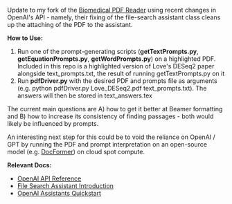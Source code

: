 
Update to my fork of the [Biomedical PDF Reader](https://github.com/MattKotzbauer/pdf-reading-tools) using recent changes in OpenAI's API - namely, their fixing of the file-search assistant class cleans up the attaching of the PDF to the assistant.

**How to Use:**
1. Run one of the prompt-generating scripts (**getTextPrompts.py**, **getEquationPrompts.py**, **getWordPrompts.py**) on a highlighted PDF. Included in this repo is a highlighted version of Love's DESeq2 paper alongside text\_prompts.txt, the result of running getTextPrompts.py on it
2. Run **pdfDriver.py** with the desired PDF and prompts file as arguments (e.g. python pdfDriver.py Love\_DESeq2.pdf text\_prompts.txt). The answers will then be stored in text\_answers.tex

The current main questions are A) how to get it better at Beamer formatting and B) how to increase its consistency of finding passages - both would likely be influenced by prompts.

An interesting next step for this could be to void the reliance on OpenAI / GPT by running the PDF and prompt interpretation on an open-source model (e.g. [DocFormer](https://arxiv.org/abs/2106.11539)) on cloud spot compute. 

**Relevant Docs:**
* [OpenAI API Reference](https://platform.openai.com/docs/api-reference)
* [File Search Assistant Introduction](https://platform.openai.com/docs/assistants/tools/file-search)
* [OpenAI Assistants Quickstart](https://platform.openai.com/docs/assistants/quickstart)

